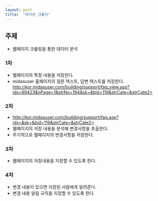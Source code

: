 ```yaml
---
layout: post
title:  "파이썬 크롤러"
---
```


## 주제
  * 웹페이지 크롤링을 통한 데이터 분석

### 1차
  * 웹페이지의 특정 내용을 저장한다.
  * midasuser 홈페이지의 질문 텍스트, 답변 텍스트를 저장한다.
    http://kor.midasuser.com/building/support/faq_view.asp?idx=89423&nPage=1&strNo=194&sk=&bid=119&strCate=&strCate2=

### 2차  
  * http://kor.midasuser.com/building/support/faq.asp?idx=&sk=&bid=119&strCate=&strCate2=
  * 웹페이지의 저장 내용을 분석해 변경사항을 추출한다.
  * 주기적으로 웹페이지의 변경사항을 저장한다.
  
### 3차
  * 웹페이지의 저장내용을 지정할 수 있도록 한다.

### 4차
  * 변경 내용이 있으면 지정된 사람에게 알려준다.
  * 변경 내용 알림 규칙을 지정할 수 있도록 한다. 


